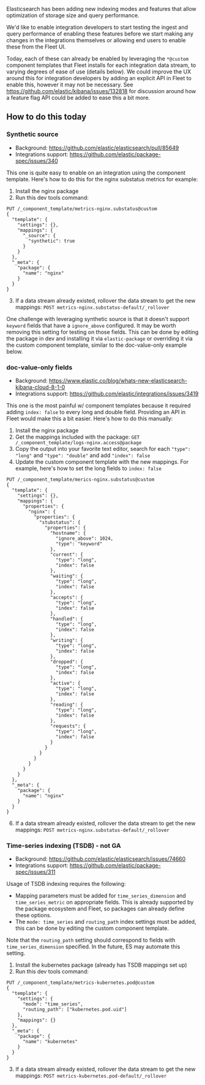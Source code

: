 Elasticsearch has been adding new indexing modes and features that allow optimization of storage size and query performance.

We'd like to enable integration developers to start testing the ingest and query performance of enabling these features before we start making any changes in the integrations themselves or allowing end users to enable these from the Fleet UI.

Today, each of these can already be enabled by leveraging the `*@custom` component templates that Fleet installs for each integration data stream, to varying degrees of ease of use (details below). We could improve the UX around this for integration developers by adding an explicit API in Fleet to enable this, however it may not be necessary. See https://github.com/elastic/kibana/issues/132818 for discussion around how a feature flag API could be added to ease this a bit more.

## How to do this today

### Synthetic source

- Background: https://github.com/elastic/elasticsearch/pull/85649
- Integrations support: https://github.com/elastic/package-spec/issues/340

This one is quite easy to enable on an integration using the component template. Here's how to do this for the nginx substatus metrics for example:

1. Install the nginx package
2. Run this dev tools command:
```
PUT /_component_template/metrics-nginx.substatus@custom
{
  "template": {
    "settings": {},
    "mappings": {
      "_source": {
        "synthetic": true
      }
    }
  },
  "_meta": {
    "package": {
      "name": "nginx"
    }
  }
}
```
3. If a data stream already existed, rollover the data stream to get the new mappings: `POST metrics-nginx.substatus-default/_rollover`

One challenge with leveraging synthetic source is that it doesn't support `keyword` fields that have a `ignore_above` configured. It may be worth removing this setting for testing on those fields. This can be done by editing the package in dev and installing it via `elastic-package` or overriding it via the custom component template, similar to the doc-value-only example below.

### doc-value-only fields

- Background: https://www.elastic.co/blog/whats-new-elasticsearch-kibana-cloud-8-1-0
- Integrations support: https://github.com/elastic/integrations/issues/3419

This one is the most painful w/ component templates because it required adding `index: false` to every long and double field. Providing an API in Fleet would make this a bit easier. Here's how to do this manually:

1. Install the nginx package
2. Get the mappings included with the package: `GET /_component_template/logs-nginx.access@package`
3. Copy the output into your favorite text editor, search for each `"type": "long"` and `"type": "double"` and add `"index": false`
5. Update the custom component template with the new mappings. For example, here's how to set the long fields to `index: false`
```
PUT /_component_template/merics-nginx.substatus@custom
{
  "template": {
    "settings": {},
    "mappings": {
      "properties": {
        "nginx": {
          "properties": {
            "stubstatus": {
              "properties": {
                "hostname": {
                  "ignore_above": 1024,
                  "type": "keyword"
                },
                "current": {
                  "type": "long",
                  "index": false
                },
                "waiting": {
                  "type": "long",
                  "index": false
                },
                "accepts": {
                  "type": "long",
                  "index": false
                },
                "handled": {
                  "type": "long",
                  "index": false
                },
                "writing": {
                  "type": "long",
                  "index": false
                },
                "dropped": {
                  "type": "long",
                  "index": false
                },
                "active": {
                  "type": "long",
                  "index": false
                },
                "reading": {
                  "type": "long",
                  "index": false
                },
                "requests": {
                  "type": "long",
                  "index": false
                }
              }
            }
          }
        }
      }
    }
  },
  "_meta": {
    "package": {
      "name": "nginx"
    }
  }
}
```
6. If a data stream already existed, rollover the data stream to get the new mappings: `POST metrics-nginx.substatus-default/_rollover`

### Time-series indexing (TSDB) - not GA

- Background: https://github.com/elastic/elasticsearch/issues/74660
- Integrations support: https://github.com/elastic/package-spec/issues/311

Usage of TSDB indexing requires the following:
- Mapping parameters must be added for `time_series_dimension` and `time_series_metric` on appropriate fields. This is already supported by the package ecosystem and Fleet, so packages can already define these options.
- The `mode: time_series` and `routing_path` index settings must be added, this can be done by editing the custom component template.

Note that the `routing_path` setting should correspond to fields with `time_series_dimension` specified. In the future, ES may automate this setting.

1. Install the kubernetes package (already has TSDB mappings set up)
2. Run this dev tools command:
```
PUT /_component_template/metrics-kubernetes.pod@custom
{
  "template": {
    "settings": {
      "mode": "time_series",
      "routing_path": ["kubernetes.pod.uid"]
    },
    "mappings": {}
  },
  "_meta": {
    "package": {
      "name": "kubernetes"
    }
  }
}
```
3. If a data stream already existed, rollover the data stream to get the new mappings: `POST metrics-kubernetes.pod-default/_rollover`
